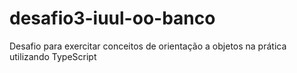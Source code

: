 # desafio3-iuul-oo-banco
 Desafio para exercitar conceitos de orientação a objetos na prática utilizando TypeScript
